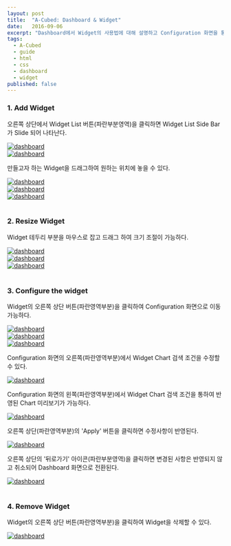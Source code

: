 ```yaml
---
layout: post
title:  "A-Cubed: Dashboard & Widget"
date:   2016-09-06
excerpt: "Dashboard에서 Widget의 사용법에 대해 설명하고 Configuration 화면을 통해 검색 조건을 설정할 수 있다."
tags:
  - A-Cubed
  - guide
  - html
  - css
  - dashboard
  - widget
published: false
---
```


### 1. Add Widget

오른쪽 상단에서 Widget List 버튼(파란부분영역)을 클릭하면 Widget List Side Bar가 Slide 되어 나타난다.

<a href="{{ site.url }}/images/works/20160906/image-1.png"><img src="{{ site.url }}/images/works/20160906/image-1.png" alt="dashboard"></a>
<br>
<a href="{{ site.url }}/images/works/20160906/image-2.png"><img src="{{ site.url }}/images/works/20160906/image-2.png" alt="dashboard"></a>
<br>

만들고자 하는 Widget을 드래그하여 원하는 위치에 놓을 수 있다.

<a href="{{ site.url }}/images/works/20160906/image-3.png"><img src="{{ site.url }}/images/works/20160906/image-3.png" alt="dashboard"></a>
<br>
<a href="{{ site.url }}/images/works/20160906/image-4.png"><img src="{{ site.url }}/images/works/20160906/image-4.png" alt="dashboard"></a>
<br>
<a href="{{ site.url }}/images/works/20160906/image-5.png"><img src="{{ site.url }}/images/works/20160906/image-5.png" alt="dashboard"></a>
<br>
<br>

### 2. Resize Widget

Widget 테두리 부분을 마우스로 잡고 드래그 하여 크기 조절이 가능하다.

<a href="{{ site.url }}/images/works/20160906/image-6.png"><img src="{{ site.url }}/images/works/20160906/image-6.png" alt="dashboard"></a>
<br>
<a href="{{ site.url }}/images/works/20160906/image-7.png"><img src="{{ site.url }}/images/works/20160906/image-7.png" alt="dashboard"></a>
<br>
<a href="{{ site.url }}/images/works/20160906/image-8.png"><img src="{{ site.url }}/images/works/20160906/image-8.png" alt="dashboard"></a>
<br>
<br>

### 3. Configure the widget

Widget의 오른쪽 상단 버튼(파란영역부분)을 클릭하여 Configuration 화면으로 이동 가능하다.

<a href="{{ site.url }}/images/works/20160906/image-9.png"><img src="{{ site.url }}/images/works/20160906/image-9.png" alt="dashboard"></a>
<br>
<a href="{{ site.url }}/images/works/20160906/image-10.png"><img src="{{ site.url }}/images/works/20160906/image-10.png" alt="dashboard"></a>
<br>
<a href="{{ site.url }}/images/works/20160906/image-11.png"><img src="{{ site.url }}/images/works/20160906/image-11.png" alt="dashboard"></a>
<br>

Configuration 화면의 오른쪽(파란영역부분)에서 Widget Chart 검색 조건을 수정할 수 있다.

<a href="{{ site.url }}/images/works/20160906/image-12.png"><img src="{{ site.url }}/images/works/20160906/image-12.png" alt="dashboard"></a>
<br>

Configuration 화면의 왼쪽(파란영역부분)에서 Widget Chart 검색 조건을 통하여 반영된 Chart 미리보기가 가능하다.

<a href="{{ site.url }}/images/works/20160906/image-13.png"><img src="{{ site.url }}/images/works/20160906/image-13.png" alt="dashboard"></a>
<br>

오른쪽 상단(파란영역부분)의 'Apply' 버튼을 클릭하면 수정사항이 반영된다.

<a href="{{ site.url }}/images/works/20160906/image-14.png"><img src="{{ site.url }}/images/works/20160906/image-14.png" alt="dashboard"></a>
<br>

오른쪽 상단의 '뒤로가기' 아이콘(파란부분영역)을 클릭하면 변경된 사항은 반영되지 않고 취소되어 Dashboard 화면으로 전환된다.

<a href="{{ site.url }}/images/works/20160906/image-15.png"><img src="{{ site.url }}/images/works/20160906/image-15.png" alt="dashboard"></a>
<br>
<br>

### 4. Remove Widget

Widget의 오른쪽 상단 버튼(파란영역부분)을 클릭하여 Widget을 삭제할 수 있다.

<a href="{{ site.url }}/images/works/20160906/image-16.png"><img src="{{ site.url }}/images/works/20160906/image-16.png" alt="dashboard"></a>